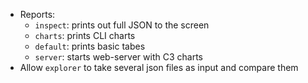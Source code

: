 * Reports:
    * `inspect`: prints out full JSON to the screen
    * `charts`: prints CLI charts
    * `default`: prints basic tabes
    * `server`:  starts web-server with C3 charts
* Allow `explorer` to take several json files as input and compare them
